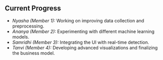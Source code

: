 ## Current Progress
- *Nyasha (Member 1):* Working on improving data collection and preprocessing.
- *Ananya (Member 2):* Experimenting with different machine learning models.
- *Samridhi (Member 3):* Integrating the UI with real-time detection.
- *Tanvi (Member 4):* Developing advanced visualizations and finalizing the business model.
